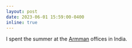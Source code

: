 ```yaml
---
layout: post
date: 2023-06-01 15:59:00-0400
inline: true
---
```


I spent the summer at the [Armman](https://armman.org/) offices in India.